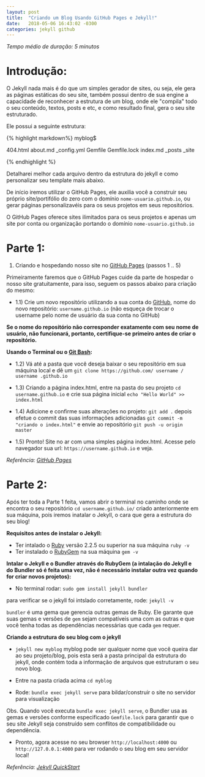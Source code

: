 ```yaml
---
layout: post
title:  "Criando um Blog Usando GitHub Pages e Jekyll!"
date:   2018-05-06 16:43:02 -0300
categories: jekyll github
---
```

*Tempo médio de duração: 5 minutos*

# Introdução:

O Jekyll nada mais é do que um simples gerador de sites, ou seja, ele gera as páginas estáticas do seu site, também possui dentro de sua engine a capacidade de reconhecer a estrutura de um blog, onde ele "compila" todo o seu conteúdo, textos, posts e etc, e como resultado final, gera o seu site estruturado. 

Ele possui a seguinte estrutura:

{% highlight markdown%}
myblog$

404.html  about.md  _config.yml  Gemfile  Gemfile.lock  index.md  _posts  _site

{% endhighlight %}

Detalharei melhor cada arquivo dentro da estrutura do jekyll e como personalizar seu template mais abaixo. 

De início iremos utilizar o GitHub Pages, ele auxilia você a construir seu próprio site/portifólio do zero com o domínio `nome-usuario.github.io`, ou gerar páginas personalizavéis para os seus projetos em seus repositórios. 

O GitHub Pages oferece sites ilimitados para os seus projetos e apenas um site por conta ou organização portando o domínio `nome-usuario.github.io`

# Parte 1:

1) Criando e hospedando nosso site no [GitHub Pages][github-pages] (passos 1 .. 5)

Primeiramente faremos que o GitHub Pages cuide da parte de hospedar o nosso site gratuitamente, para isso, seguem os passos abaixo para criação do mesmo:

+ 1.1) Crie um novo repositório utilizando a sua conta do [GitHub][github], nome do novo repositório: `username.github.io` (não esqueça de trocar o username pelo nome de usuário da sua conta no GitHub) 

**Se o nome do repositório não corresponder exatamente com seu nome de usuário, não funcionará, portanto, certifique-se primeiro antes de criar o repositório.**

**Usando o Terminal ou o [Git Bash][git-bash]:**

+ 1.2) Vá até a pasta que você deseja baixar o seu repositório em sua máquina local e dê um `git clone https://github.com/ username / username .github.io`

+ 1.3) Criando a página index.html, entre na pasta do seu projeto `cd username.github.io` e crie sua página inicial `echo "Hello World" >> index.html` 

+ 1.4) Adicione e confirme suas alterações no projeto: `git add .` depois efetue o commit das suas informações adicionadas `git commit -m "criando o index.html"` e envie ao repositório `git push -u origin master`

+ 1.5) Pronto! Site no ar com uma simples página index.html. Acesse pelo navegador sua url: `https://username.github.io` e veja.

*Referência: [GitHub Pages][github-pages]* 

# Parte 2:

Após ter toda a Parte 1 feita, vamos abrir o terminal no caminho onde se encontra o seu repositório `cd username.github.io/` criado anteriormente em sua máquina, pois iremos inatalar o Jekyll, o cara que gera a estrutura do seu blog!

**Requisitos antes de instalar o Jekyll:**

- Ter intalado o [Ruby][ruby] versão 2.2.5 ou superior na sua máquina `ruby -v`
- Ter instalado o [RubyGem][rubygem] na sua máquina `gem -v`

**Intalar o Jekyll e o Bundler através do RubyGem (a intalação do Jekyll e do Bundler só é feita uma vez, não é necessário instalar outra vez quando for criar novos projetos):**

- No terminal rodar: `sudo gem install jekyll bundler` 

para verificar se o jekyll foi intslado corretamente, rode: `jekyll -v`

`bundler` é uma gema que gerencia outras gemas de Ruby. Ele garante que suas gemas e versões de `gem` sejam compatíveis uma com as outras e que você tenha todas as dependências necessárias que cada `gem` requer.

**Criando a estrutura do seu blog com o jekyll**

- `jekyll new myblog` myblog pode ser qualquer nome que você queira dar ao seu projeto/blog, pois esta será a pasta principal da estrutura do jekyll, onde contém toda a informação de arquivos que estruturam o seu novo blog.

- Entre na pasta criada acima `cd myblog`

- Rode: `bundle exec jekyll serve` para bildar/construir o site no servidor para visualização

Obs. Quando você executa `bundle exec jekyll serve`, o Bundler usa as gemas e versões conforme especificado `Gemfile.lock` para garantir que o seu site Jekyll seja construído sem conflitos de compatibilidade ou dependência.

- Pronto, agora acesse no seu browser `http://localhost:4000` ou  `http://127.0.0.1:4000` para ver rodando o seu blog em seu servidor local! 

*Referência: [Jekyll QuickStart][jekyll-quickstart]*

[github-pages]: https://pages.github.com/
[github]: https://github.com/new
[git-bash]: https://git-scm.com/downloads
[ruby]: https://www.ruby-lang.org/en/documentation/installation/
[rubygem]: https://rubygems.org/pages/download
[jekyll-quickstart]: https://jekyllrb.com/docs/quickstart/